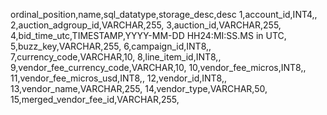 ordinal_position,name,sql_datatype,storage_desc,desc
1,account_id,INT4,,
2,auction_adgroup_id,VARCHAR,255,
3,auction_id,VARCHAR,255,
4,bid_time_utc,TIMESTAMP,YYYY-MM-DD HH24:MI:SS.MS in UTC,
5,buzz_key,VARCHAR,255,
6,campaign_id,INT8,,
7,currency_code,VARCHAR,10,
8,line_item_id,INT8,,
9,vendor_fee_currency_code,VARCHAR,10,
10,vendor_fee_micros,INT8,,
11,vendor_fee_micros_usd,INT8,,
12,vendor_id,INT8,,
13,vendor_name,VARCHAR,255,
14,vendor_type,VARCHAR,50,
15,merged_vendor_fee_id,VARCHAR,255,
